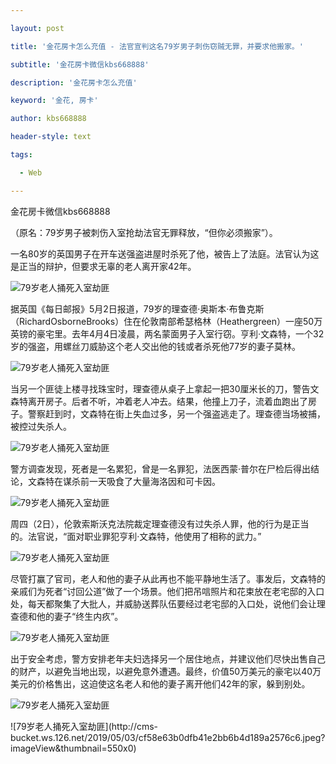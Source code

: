 ---
layout: post
title: '金花房卡怎么充值 - 法官宣判这名79岁男子刺伤窃贼无罪，并要求他搬家。'
subtitle: '金花房卡微信kbs668888'
description: '金花房卡怎么充值'
keyword: '金花, 房卡'
author: kbs668888
header-style: text
tags:
  - Web
---
金花房卡微信kbs668888

（原名：79岁男子被刺伤入室抢劫法官无罪释放，“但你必须搬家”）。

一名80岁的英国男子在开车送强盗进屋时杀死了他，被告上了法庭。法官认为这是正当的辩护，但要求无辜的老人离开家42年。

![79岁老人捅死入室劫匪](http://crawl.ws.126.net/91cec2b0d2d72576229723edfb727dd5.jpg)

据英国《每日邮报》5月2日报道，79岁的理查德·奥斯本·布鲁克斯（RichardOsborneBrooks）住在伦敦南部希瑟格林（Heathergreen）一座50万英镑的豪宅里。去年4月4日凌晨，两名蒙面男子入室行窃。亨利·文森特，一个32岁的强盗，用螺丝刀威胁这个老人交出他的钱或者杀死他77岁的妻子莫林。

![79岁老人捅死入室劫匪](http://crawl.ws.126.net/586a671dd7f37d78559169d02b214c0f.jpg)

当另一个匪徒上楼寻找珠宝时，理查德从桌子上拿起一把30厘米长的刀，警告文森特离开房子。后者不听，冲着老人冲去。结果，他撞上刀子，流着血跑出了房子。警察赶到时，文森特在街上失血过多，另一个强盗逃走了。理查德当场被捕，被控过失杀人。

![79岁老人捅死入室劫匪](http://crawl.ws.126.net/19f406dc5b71215dd839f855a5bbe498.jpg)

警方调查发现，死者是一名累犯，曾是一名罪犯，法医西蒙·普尔在尸检后得出结论，文森特在谋杀前一天吸食了大量海洛因和可卡因。

![79岁老人捅死入室劫匪](http://crawl.ws.126.net/dabf72f0d20c9473c6d67dc38682960e.jpg)

周四（2日），伦敦索斯沃克法院裁定理查德没有过失杀人罪，他的行为是正当的。法官说，“面对职业罪犯亨利·文森特，他使用了相称的武力。”

![79岁老人捅死入室劫匪](http://crawl.ws.126.net/d469177a9bd223bdb33fda19bfd1638f.jpg)

尽管打赢了官司，老人和他的妻子从此再也不能平静地生活了。事发后，文森特的亲戚们为死者“讨回公道”做了一个场景。他们把吊唁照片和花束放在老宅邸的入口处，每天都聚集了大批人，并威胁送葬队伍要经过老宅邸的入口处，说他们会让理查德和他的妻子“终生内疚”。

![79岁老人捅死入室劫匪](http://crawl.ws.126.net/12d6ba6ab027d74d5f46b98586e37c53.jpg)

出于安全考虑，警方安排老年夫妇选择另一个居住地点，并建议他们尽快出售自己的财产，以避免当地出现，以避免意外遭遇。最终，价值50万美元的豪宅以40万美元的价格售出，这迫使这名老人和他的妻子离开他们42年的家，躲到别处。

![79岁老人捅死入室劫匪](http://crawl.ws.126.net/eda4c55871b1d76e3a369bb484c52927.jpg)

![79岁老人捅死入室劫匪](http://cms-
bucket.ws.126.net/2019/05/03/cf58e63b0dfb41e2bb6b4d189a2576c6.jpeg?imageView&thumbnail=550x0)  

